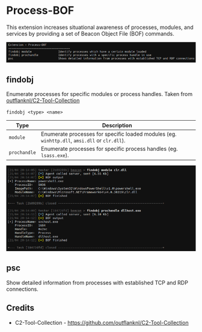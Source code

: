 # Process-BOF

This extension increases situational awareness of processes, modules, and services by providing a set of Beacon Object File (BOF) commands.

![](_img/01.png)

## findobj

Enumerate processes for specific modules or process handles. Taken from [outflanknl/C2-Tool-Collection](https://github.com/outflanknl/C2-Tool-Collection/tree/main/BOF/FindObjects)

```
findobj <type> <name>
```

| Type         | Description                                                  |
|--------------| ------------------------------------------------------------ |
| `module`     | Enumerate processes for specific loaded modules (eg. `winhttp.dll`, `amsi.dll` or  `clr.dll`). |
| `prochandle` | Enumerate processes for specific process handles (eg. `lsass.exe`). |

![](_img/02.png)

## psc

Show detailed information from processes with established TCP and RDP connections.



## Credits
* C2-Tool-Collection - https://github.com/outflanknl/C2-Tool-Collection

